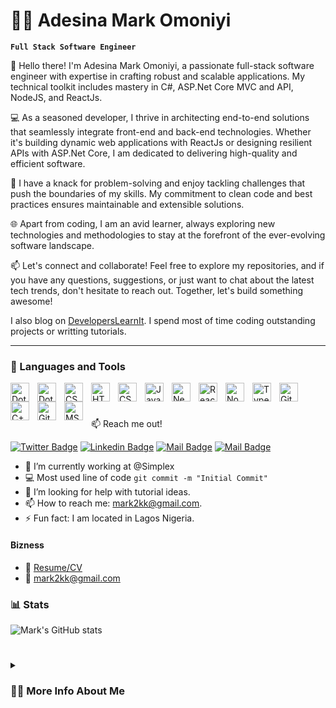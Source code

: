 # 🏄‍♂️ Adesina Mark Omoniyi

**`Full Stack Software Engineer`**

👋 Hello there! I'm Adesina Mark Omoniyi, a passionate full-stack software engineer with expertise in crafting robust and scalable applications. My technical toolkit includes mastery in C#, ASP.Net Core MVC and API, NodeJS, and ReactJs.

💻 As a seasoned developer, I thrive in architecting end-to-end solutions that seamlessly integrate front-end and back-end technologies. Whether it's building dynamic web applications with ReactJs or designing resilient APIs with ASP.Net Core, I am dedicated to delivering high-quality and efficient software.

🚀 I have a knack for problem-solving and enjoy tackling challenges that push the boundaries of my skills. My commitment to clean code and best practices ensures maintainable and extensible solutions.

🌐 Apart from coding, I am an avid learner, always exploring new technologies and methodologies to stay at the forefront of the ever-evolving software landscape.

📫 Let's connect and collaborate! Feel free to explore my repositories, and if you have any questions, suggestions, or just want to chat about the latest tech trends, don't hesitate to reach out. Together, let's build something awesome!

I also blog on [DevelopersLearnIt](http://www.developerslearnit.com/). I spend most of time coding outstanding projects or writting tutorials.

---

### 🧰 Languages and Tools

<img align="left" alt="DotNet" width="30px" style="padding-right:10px;" src="https://cdn.jsdelivr.net/gh/devicons/devicon/icons/dot-net/dot-net-original-wordmark.svg" />
<img align="left" alt="DotNetCore" width="30px" style="padding-right:10px;" src="https://cdn.jsdelivr.net/gh/devicons/devicon/icons/dotnetcore/dotnetcore-original.svg" />
<img align="left" alt="CSharp" width="30px" style="padding-right:10px;" src="https://cdn.jsdelivr.net/gh/devicons/devicon/icons/csharp/csharp-original.svg" />
<img align="left" alt="HTML" width="30px" style="padding-right:10px;" src="https://cdn.jsdelivr.net/gh/devicons/devicon/icons/html5/html5-plain.svg" />
<img align="left" alt="CSS" width="30px" style="padding-right:10px;" src="https://cdn.jsdelivr.net/gh/devicons/devicon/icons/css3/css3-plain.svg" />
<img align="left" alt="JavaScript" width="30px" style="padding-right:10px;" src="https://cdn.jsdelivr.net/gh/devicons/devicon/icons/javascript/javascript-plain.svg" />
<img align="left" alt="NextJS" width="30px" style="padding-right:10px;" src="https://cdn.jsdelivr.net/gh/devicons/devicon/icons/nextjs/nextjs-original.svg" />
<img align="left" alt="React" width="30px" style="padding-right:10px;" src="https://cdn.jsdelivr.net/gh/devicons/devicon/icons/react/react-original.svg" />
<img align="left" alt="NodeJS" width="30px" style="padding-right:10px;" src="https://cdn.jsdelivr.net/gh/devicons/devicon/icons/nodejs/nodejs-original.svg" />
<img align="left" alt="TypeScript" width="30px" style="padding-right:10px;" src="https://cdn.jsdelivr.net/gh/devicons/devicon/icons/typescript/typescript-plain.svg" />
<img align="left" alt="Git" width="30px" style="padding-right:10px;" src="https://cdn.jsdelivr.net/gh/devicons/devicon/icons/git/git-original.svg" />
<img align="left" alt="C++" width="30px" style="padding-right:10px;" src="https://cdn.jsdelivr.net/gh/devicons/devicon/icons/cplusplus/cplusplus-line.svg" />
<img align="left" alt="GitHub" width="30px" style="padding-right:10px;" src="https://cdn.jsdelivr.net/gh/devicons/devicon/icons/github/github-original.svg" />
<img align="left" alt="MSSQL" width="30px" style="padding-right:10px;" src="https://cdn.jsdelivr.net/gh/devicons/devicon/icons/microsoftsqlserver/microsoftsqlserver-plain.svg" />

<br />

#

:mailbox: Reach me out!

[![Twitter Badge](https://img.shields.io/badge/-@engrmark2k-1ca0f1?style=flat&labelColor=1ca0f1&logo=twitter&logoColor=white&link=https://twitter.com/engrmark2k)](https://twitter.com/engrmark2k) [![Linkedin Badge](https://img.shields.io/badge/-adesina-0e76a8?style=flat&labelColor=0e76a8&logo=linkedin&logoColor=white)](https://www.linkedin.com/in/adesina-mark-omoniyi/) [![Mail Badge](https://img.shields.io/badge/-@engr_amonaoko-e84393?style=flat&labelColor=e84393&logo=instagram&logoColor=white)](https://instagram.com/engr_amonaoko) [![Mail Badge](https://img.shields.io/badge/-mark2kk-c0392b?style=flat&labelColor=c0392b&logo=gmail&logoColor=white)](mailto:mark2kk@gmail.com)

<!-- TODO: Add last video link -->

- 🔭 I’m currently working at @Simplex
- :computer: Most used line of code `git commit -m "Initial Commit"`
- 🤔 I’m looking for help with tutorial ideas.
- 📫 How to reach me: mark2kk@gmail.com.
- ⚡ Fun fact: I am located in Lagos Nigeria.


#### Bizness
- :paperclip: [Resume/CV](https://pdfhost.io/v/h7D0XglJS_Adesina_Mark_Full_Stack_Software_Engineer)
- :email: mark2kk@gmail.com


### 📊 Stats

![Mark's GitHub stats](https://github-readme-stats.vercel.app/api?username=developerslearnit&show_icons=true&theme=gruvbox)


#

<details>
 <summary><h3>👨‍💻 More Info About Me</h3></summary>
   I have over 11 years of experience working as a full-stack engineer, specializing in the .NET framework and ReactJS. Throughout my career, I have successfully delivered numerous projects, spanning from small-scale applications to enterprise-level systems. My proficiency in front-end and back-end development allows me to architect comprehensive solutions that meet both user requirements and business objectives.
Here are some highlights of my qualifications that align with the requirements of the Senior Back End Developer position:

Expertise in .NET technologies: I possess an in-depth understanding of the .NET framework, including ASP.NET, C#, and .NET Core. I am adept at leveraging these technologies to develop scalable and performant web applications.

Full stack proficiency: I have hands-on experience with both front-end and back-end development, utilizing modern web technologies such as HTML5, CSS3, JavaScript, and popular frameworks like React. My ability to seamlessly integrate these components ensures a cohesive and intuitive user experience.

Strong problem-solving skills: I am highly skilled at analyzing complex technical challenges and devising innovative solutions. I have a proven ability to troubleshoot and resolve issues efficiently, minimizing downtime and enhancing overall system stability.

Agile methodologies: I am well-versed in Agile software development practices and have successfully collaborated with cross-functional teams using Scrum or Kanban frameworks. My ability to adapt to changing project requirements and deliver high-quality results within tight deadlines is a testament to my commitment to excellence.

Leadership and mentoring: In the last 6 years of my career, I have led development teams and provided technical guidance to junior engineers. I am passionate about fostering a collaborative and growth-oriented environment, where team members can thrive and continually enhance their skills.

In addition to my technical expertise, I am a highly motivated individual with excellent communication and interpersonal skills. I thrive in fast-paced, dynamic environments and am committed to delivering exceptional results that exceed expectations.


[website]: [https://fkcodes.com](http://www.developerslearnit.com/)



